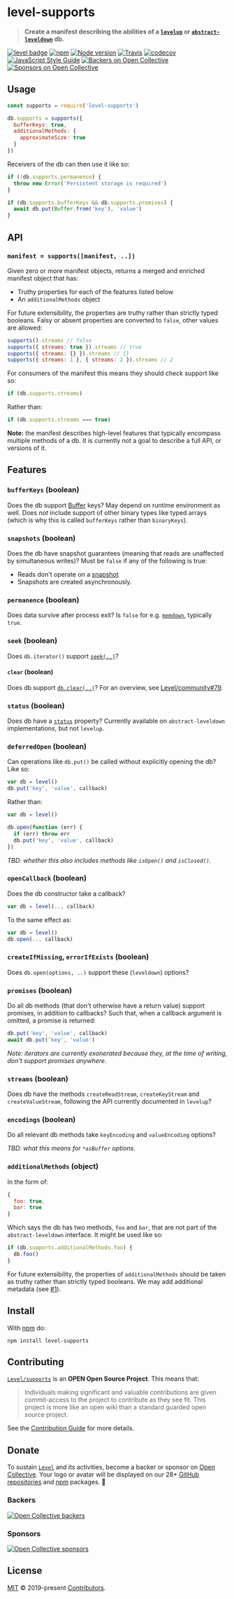 # level-supports

> **Create a manifest describing the abilities of a [`levelup`](https://github.com/Level/levelup) or [`abstract-leveldown`](https://github.com/Level/abstract-leveldown) db.**

[![level badge][level-badge]](https://github.com/Level/awesome)
[![npm](https://img.shields.io/npm/v/level-supports.svg?label=&logo=npm)](https://www.npmjs.com/package/level-supports)
[![Node version](https://img.shields.io/node/v/level-supports.svg)](https://www.npmjs.com/package/level-supports)
[![Travis](https://img.shields.io/travis/com/Level/supports.svg?logo=travis&label=)](https://travis-ci.com/Level/supports)
[![codecov](https://codecov.io/gh/Level/supports/branch/master/graph/badge.svg)](https://codecov.io/gh/Level/supports)
[![JavaScript Style Guide](https://img.shields.io/badge/code_style-standard-brightgreen.svg)](https://standardjs.com)
[![Backers on Open Collective](https://opencollective.com/level/backers/badge.svg?color=orange)](#backers)
[![Sponsors on Open Collective](https://opencollective.com/level/sponsors/badge.svg?color=orange)](#sponsors)

## Usage

```js
const supports = require('level-supports')

db.supports = supports({
  bufferKeys: true,
  additionalMethods: {
    approximateSize: true
  }
})
```

Receivers of the db can then use it like so:

```js
if (!db.supports.permanence) {
  throw new Error('Persistent storage is required')
}

if (db.supports.bufferKeys && db.supports.promises) {
  await db.put(Buffer.from('key'), 'value')
}
```

## API

### `manifest = supports([manifest, ..])`

Given zero or more manifest objects, returns a merged and enriched manifest object that has:

- Truthy properties for each of the features listed below
- An `additionalMethods` object

For future extensibility, the properties are truthy rather than strictly typed booleans. Falsy or absent properties are converted to `false`, other values are allowed:

```js
supports().streams // false
supports({ streams: true }).streams // true
supports({ streams: {} }).streams // {}
supports({ streams: 1 }, { streams: 2 }).streams // 2
```

For consumers of the manifest this means they should check support like so:

```js
if (db.supports.streams)
```

Rather than:

```js
if (db.supports.streams === true)
```

**Note:** the manifest describes high-level features that typically encompass multiple methods of a db. It is currently not a goal to describe a full API, or versions of it.

## Features

### `bufferKeys` (boolean)

Does the db support [Buffer](https://nodejs.org/api/buffer.html) keys? May depend on runtime environment as well. Does _not_ include support of other binary types like typed arrays (which is why this is called `bufferKeys` rather than `binaryKeys`).

### `snapshots` (boolean)

Does the db have snapshot guarantees (meaning that reads are unaffected by simultaneous writes)? Must be `false` if any of the following is true:

- Reads don't operate on a [snapshot](https://github.com/Level/abstract-leveldown#iterator)
- Snapshots are created asynchronously.

### `permanence` (boolean)

Does data survive after process exit? Is `false` for e.g. [`memdown`](https://github.com/Level/memdown), typically `true`.

### `seek` (boolean)

Does `db.iterator()` support [`seek(..)`](https://github.com/Level/abstract-leveldown/#iteratorseektarget)?

#### `clear` (boolean)

Does db support [`db.clear(..)`](https://github.com/Level/abstract-leveldown/#dbclearoptions-callback)? For an overview, see [Level/community#79](https://github.com/Level/community/issues/79).

### `status` (boolean)

Does db have a [`status`](https://github.com/Level/abstract-leveldown/#dbstatus) property? Currently available on `abstract-leveldown` implementations, but not `levelup`.

### `deferredOpen` (boolean)

Can operations like `db.put()` be called without explicitly opening the db? Like so:

```js
var db = level()
db.put('key', 'value', callback)
```

Rather than:

```js
var db = level()

db.open(function (err) {
  if (err) throw err
  db.put('key', 'value', callback)
})
```

_TBD: whether this also includes methods like `isOpen()` and `isClosed()`._

### `openCallback` (boolean)

Does the db constructor take a callback?

```js
var db = level(.., callback)
```

To the same effect as:

```js
var db = level()
db.open(.., callback)
```

### `createIfMissing`, `errorIfExists` (boolean)

Does `db.open(options, ..)` support these (`leveldown`) options?

### `promises` (boolean)

Do all db methods (that don't otherwise have a return value) support promises, in addition to callbacks? Such that, when a callback argument is omitted, a promise is returned:

```js
db.put('key', 'value', callback)
await db.put('key', 'value')
```

_Note: iterators are currently exonerated because they, at the time of writing, don't support promises anywhere._

### `streams` (boolean)

Does db have the methods `createReadStream`, `createKeyStream` and `createValueStream`, following the API currently documented in `levelup`?

### `encodings` (boolean)

Do all relevant db methods take `keyEncoding` and `valueEncoding` options?

_TBD: what this means for `*asBuffer` options._

### `additionalMethods` (object)

In the form of:

```js
{
  foo: true,
  bar: true
}
```

Which says the db has two methods, `foo` and `bar`, that are not part of the `abstract-leveldown` interface. It might be used like so:

```js
if (db.supports.additionalMethods.foo) {
  db.foo()
}
```

For future extensibility, the properties of `additionalMethods` should be taken as truthy rather than strictly typed booleans. We may add additional metadata (see [#1](https://github.com/Level/supports/issues/1)).

## Install

With [npm](https://npmjs.org) do:

```
npm install level-supports
```

## Contributing

[`Level/supports`](https://github.com/Level/supports) is an **OPEN Open Source Project**. This means that:

> Individuals making significant and valuable contributions are given commit-access to the project to contribute as they see fit. This project is more like an open wiki than a standard guarded open source project.

See the [Contribution Guide](https://github.com/Level/community/blob/master/CONTRIBUTING.md) for more details.

## Donate

To sustain [`Level`](https://github.com/Level) and its activities, become a backer or sponsor on [Open Collective](https://opencollective.com/level). Your logo or avatar will be displayed on our 28+ [GitHub repositories](https://github.com/Level) and [npm](https://www.npmjs.com/) packages. 💖

### Backers

[![Open Collective backers](https://opencollective.com/level/backers.svg?width=890)](https://opencollective.com/level)

### Sponsors

[![Open Collective sponsors](https://opencollective.com/level/sponsors.svg?width=890)](https://opencollective.com/level)

## License

[MIT](LICENSE.md) © 2019-present [Contributors](CONTRIBUTORS.md).

[level-badge]: https://leveljs.org/img/badge.svg
